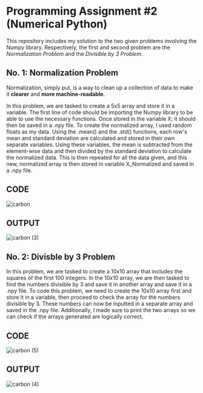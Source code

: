 # Programming Assignment #2 (Numerical Python) #
This repository includes my solution to the two given problems involving the Numpy library. Respectively, the first and second problem are the *Normalization Problem* and the *Divisible by 3 Problem*.

## No. 1: Normalization Problem ##
Normalization, simply put, is a way to clean up a collection of data to make it **clearer** and **more machine-readable**.

In this problem, we are tasked to create a 5x5 array and store it in a variable. The first line of code should be importing the Numpy library to be able to use the necessary functions. Once stored in the variable X; it should then be saved in a .npy file. To create the normalized array, I used random floats as my data. Using the .mean() and the .std() functions, each row's mean and standard deviation are calculated and stored in their own separate variables. Using these variables, the mean is subtracted from the element-wise data and then divided by the standard deviation to calculate the normalized data. This is then repeated for all the data given, and this new, normalized array is then stored in variable X_Normalized and saved in a .npy file.

## CODE ##
![carbon](https://github.com/user-attachments/assets/2b72b1b0-8abe-469d-862c-942c66897690)

## OUTPUT ##
![carbon (3)](https://github.com/user-attachments/assets/aa0f9373-31f2-48e5-9e12-9aab5919aff5)

## No. 2: Divisble by 3 Problem ##
In this problem, we are tasked to create a 10x10 array that includes the squares of the first 100 integers. In the 10x10 array, we are then tasked to find the numbers divisible by 3 and save it in another array and save it in a .npy file. 
To code this problem, we need to create the 10x10 array first and store it in a variable, then proceed to check the array for the numbers divisible by 3. These numbers can now be inputted in a separate array and saved in the .npy file. Additionally, I made sure to print the two arrays so we can check if the arrays generated are logically correct.

## CODE ##
![carbon (5)](https://github.com/user-attachments/assets/71b062ed-ff40-49d9-b802-0674cba723c1)

## OUTPUT ##
![carbon (4)](https://github.com/user-attachments/assets/5db3990c-926b-4662-8e7d-2aa5ae3b276f)
